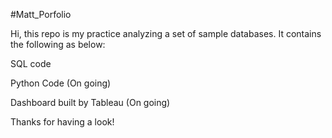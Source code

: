 #Matt_Porfolio

Hi, this repo is my practice analyzing a set of sample databases. It contains the following as below:

SQL code

Python Code (On going)

Dashboard built by Tableau (On going)

Thanks for having a look!
